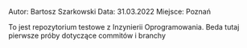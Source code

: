Autor: Bartosz Szarkowski
Data: 31.03.2022
Miejsce: Poznań


To jest repozytorium testowe z Inzynierii Oprogramowania.
Beda tutaj pierwsze próby dotyczące commitów i branchy
